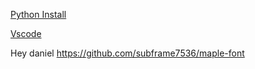 [Python Install](https://python.org)

[Vscode](https://code.visualstudio.com/)


Hey daniel
https://github.com/subframe7536/maple-font
